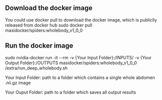 ## Download the docker image
You could use docker pull to download the docker image, which is publiclly released from docker hub
sudo docker pull masidocker/spiders:wholebody_v1_0_0

## Run the docker image
sudo nvidia-docker run -it --rm -v {Your Input Folder}:/INPUTS/ -v {Your Output Folder}:/OUTPUTS masidocker/spiders:wholebody_v1_0_0 /extra/run_deep_wholebody.sh

Your Input Folder: path to a folder which contains a single whole abdomen .nii.gz image

Your Ouput Folder: path to a folder which saves all output results
